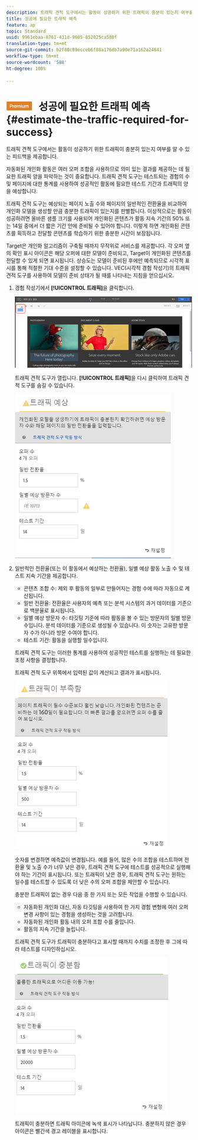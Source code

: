 ```yaml
---
description: 트래픽 견적 도구에서는 활동이 성공하기 위한 트래픽이 충분히 있는지 여부를 알 수 있는 피드백을 제공합니다.
title: 성공에 필요한 트래픽 예측
feature: ap
topic: Standard
uuid: 9961ebaa-8761-431d-9605-852025ca580f
translation-type: tm+mt
source-git-commit: b2f80c89ecceb6f88a176db7a90e71a162a24641
workflow-type: tm+mt
source-wordcount: '588'
ht-degree: 100%

---
```



# ![PREMIUM](/help/assets/premium.png) 성공에 필요한 트래픽 예측{#estimate-the-traffic-required-for-success}

트래픽 견적 도구에서는 활동이 성공하기 위한 트래픽이 충분히 있는지 여부를 알 수 있는 피드백을 제공합니다.

자동화된 개인화 활동은 여러 오퍼 조합을 사용하므로 의미 있는 결과를 제공하는 데 필요한 트래픽 양을 파악하는 것이 중요합니다. 트래픽 견적 도구는 테스트되는 경험의 수 및 페이지에 대한 통계를 사용하여 성공적인 활동에 필요한 테스트 기간과 트래픽의 양을 예상합니다.

트래픽 견적 도구는 예상되는 페이지 노출 수와 페이지의 일반적인 전환율을 비교하여 개인화 모델을 생성할 만큼 충분한 트래픽이 있는지를 판별합니다. 이상적으로는 활동이 성공하려면 올바른 샘플 크기를 사용되어 개인화된 콘텐츠가 활동 지속 기간의 50% 또는 14일 중에서 더 짧은 기간 안에 준비될 수 있어야 합니다. 이렇게 하면 개인화된 콘텐츠를 획득하고 전달할 콘텐츠를 학습하기 위한 충분한 시간이 보장됩니다.

Target은 개인화 알고리즘이 구축될 때까지 무작위로 서비스를 제공합니다. 각 오퍼 옆의 확인 표시 아이콘은 해당 오퍼에 대한 모델이 준비되고, Target이 개인화된 콘텐츠를 전달할 수 있게 되면 표시됩니다. 상승도는 모델이 준비된 후에만 예측되므로 시각적 표시를 통해 적절한 기대 수준을 설정할 수 있습니다. VEC(시각적 경험 작성기)의 트래픽 견적 도구를 사용하여 모델이 준비 상태가 될 때를 나타내는 지침을 얻으십시오.

1. 경험 작성기에서 **[!UICONTROL 트래픽]**&#x200B;을 클릭합니다.

   ![트래픽 아이콘](/help/c-activities/t-automated-personalization/assets/icon-traffic.png)

   트래픽 견적 도구가 열립니다. **[!UICONTROL 트래픽]**&#x200B;을 다시 클릭하여 트래픽 견적 도구를 숨길 수 있습니다.

   ![](assets/ap_est.png)

1. 일반적인 전환율(또는 이 활동에서 예상하는 전환율), 일별 예상 활동 노출 수 및 테스트 지속 기간을 제공합니다.

   * 콘텐츠 조합 수: 제외 후 활동의 일부로 만들어지는 경험 수에 따라 자동으로 계산됩니다.
   * 일반 전환율: 전환율은 사용자의 예측 또는 분석 시스템의 과거 데이터를 기준으로 백분율로 표시됩니다.
   * 일별 예상 방문자 수: 타깃팅 기준에 따라 활동을 볼 수 있는 방문자의 일별 방문 수입니다. 분석 데이터를 기준으로 생성될 수 있습니다. 이 숫자는 고유한 방문자 수가 아니라 방문 수여야 합니다.
   * 테스트 기간: 활동을 실행할 일수입니다.

   트래픽 견적 도구는 이러한 통계를 사용하여 성공적인 테스트를 실행하는 데 필요한 조정 사항을 결정합니다.

   트래픽 견적 도구 위쪽에서 입력된 값이 계산되고 결과가 표시됩니다.

   ![](assets/ap_est_no.png)

   숫자를 변경하면 예측값이 변경됩니다. 예를 들어, 많은 수의 조합을 테스트하며 전환율 및 노출 수가 너무 낮은 경우, 트래픽 견적 도구에 테스트를 성공적으로 실행해야 하는 기간이 표시됩니다. 또는 트래픽이 낮은 경우, 트래픽 견적 도구는 원하는 일수를 테스트할 수 있도록 더 낮은 수의 오퍼 조합을 제안할 수 있습니다.

   충분한 트래픽이 없는 경우 다음 중 한 가지 또는 모든 작업을 수행할 수 있습니다.

   * 자동화된 개인화 대신, 자동 타깃팅을 사용하여 한 가지 경험 변형에 여러 오퍼 변경 사항이 있는 경험을 생성하는 것을 고려합니다.
   * 자동화된 개인화 활동 내의 오퍼 조합 수를 줄입니다.
   * 활동의 지속 기간을 늘립니다.

   트래픽 견적 도구가 트래픽이 충분하다고 표시할 때까지 수치를 조정한 후 그에 따라 테스트를 디자인하십시오.

   ![](assets/ap_est_yes.png)

   트래픽이 충분하면 트래픽 아이콘에 녹색 표시가 나타납니다. 충분하지 않은 경우 아이콘은 빨간색 경고 레이블을 표시합니다.
